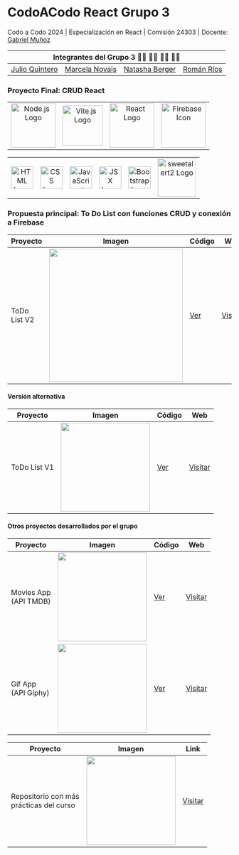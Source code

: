 # CodoACodo React Grupo 3


Codo a Codo 2024 | Especialización en React  | Comisión 24303 | Docente: [Gabriel Muñoz](https://github.com/DevJumpProf)

<table>
  <thead>
    <tr>
      <th colspan="4"> Integrantes del Grupo 3 👨‍💻 👩‍💻 👩‍💻 👨‍💻 </th>
    </tr>
  </thead>
  <tbody>
    <tr>
      <td><a href="https://github.com/juequin">Julio Quintero</a></td>
      <td><a href="https://github.com/Cubitina">Marcela Novais</a></td>
      <td><a href="https://github.com/NataNoEsta">Natasha Berger</a></td>
      <td><a href="https://github.com/romanrios">Román Ríos</a></td>
    </tr>
  </tbody>
</table>


### Proyecto Final: CRUD React
<table>
  <tr>
    <td align="center" valign="middle">
      <img src="https://github.com/romanrios/cac-react-grupo3/assets/122373737/1b10e1da-b362-4488-bd63-8460eabff8fd" alt="Node.js Logo" width="100px">
    </td>
    <td align="center" valign="middle">
      <img src="https://github.com/romanrios/cac-react-grupo3/assets/122373737/74e240df-60e8-4579-9e42-7b152133c68a" alt="Vite.js Logo" width="90px">
    </td>
    <td align="center" valign="middle">
      <img src="https://github.com/romanrios/cac-react-grupo3/assets/122373737/5ca52139-a13c-4fe8-9816-48835368150f" alt="React Logo" width="100px">
    </td>
    <td align="center" valign="middle">
      <img src="https://github.com/romanrios/cac-react-grupo3/assets/122373737/6a73a20b-1bd0-4aa6-938d-3554261c293c" alt="Firebase Icon" width="100px">
    </td>  
    </tr>
    </table>
 
<table>
     <tr>
    <td align="center" valign="middle">
      <img src="https://github.com/romanrios/cac-react-grupo3/assets/122373737/6ecbc949-9216-4713-a2bb-35e1d4cb63ad" alt="HTML Logo" width="50px">
    </td>   
    <td align="center" valign="middle">
      <img src="https://github.com/romanrios/cac-react-grupo3/assets/122373737/02c18998-fbcd-453b-801a-4dbc2138678a" alt="CSS Logo" width="50px">
    </td>
      <td align="center" valign="middle">
      <img src="https://github.com/romanrios/cac-react-grupo3/assets/122373737/c6fd0ccf-7388-4a68-8dfd-b68d700b7618" alt="JavaScript Logo" width="50px">
    </td>
    <td align="center" valign="middle">
      <img src="https://github.com/romanrios/cac-react-grupo3/assets/122373737/7181f903-025b-48c0-b47b-1724d4ee412e" alt="JSX Logo" width="50px">
    </td>
    <td align="center" valign="middle">
      <img src="https://github.com/romanrios/cac-react-grupo3/assets/122373737/d028a3bf-abfd-479e-b166-82aa613b9d5b" alt="Bootstrap Logo" width="50px">
    </td>
    <td align="center" valign="middle">
      <img src="https://github.com/romanrios/cac-react-grupo3/assets/122373737/478389f8-8173-4223-a276-468d79af48c2" alt="sweetalert2 Logo" width="86px">
    </td>
    </tr>
</table>


### Propuesta principal: To Do List con funciones CRUD y conexión a Firebase

| Proyecto               | Imagen | Código                                                           | Web                                                        |
| ---------------------- | ------ | --------------------------------------------------------------- | ---------------------------------------------------------- |
| ToDo List V2     | <img src="https://github.com/romanrios/cac-react-grupo3/assets/122373737/6ff86174-d482-4ded-a1ba-946b801e4440" width="300" >  | [Ver](https://github.com/romanrios/cac-react-grupo3/tree/main/ToDoMar/) | [Visitar](https://romanrios.github.io/cac-react-grupo3/ToDoMar/dist/) |


#### Versión alternativa
| Proyecto               | Imagen | Código                                                           | Web                                                        |
| ---------------------- | ------ | ---------------------------------------------------------------- | ---------------------------------------------------------- |
| ToDo List V1      | <img src="https://github.com/romanrios/cac-react-grupo3/assets/122373737/51e368f4-b256-4dfc-bb28-cb3f2bd3346e" width="200" >    | [Ver](https://github.com/romanrios/cac-react-grupo3/tree/main/ToDoRoman/) | [Visitar](https://romanrios.github.io/cac-react-grupo3/ToDoRoman/dist/) | 




#### Otros proyectos desarrollados por el grupo

| Proyecto               | Imagen |  Código                                                           | Web                                                        |
| ---------------------- | ------ | ---------------------------------------------------------------- | ---------------------------------------------------------- |
| Movies App<br>(API TMDB) | <img src="https://github.com/romanrios/cac-react-grupo3/assets/122373737/82000be3-d3df-42d2-b4d8-087877739ede" width="200" > | [Ver](https://github.com/romanrios/cac-react/tree/main/clase_10) | [Visitar](https://romanrios.github.io/cac-react/clase_10/dist) |
| Gif App<br>(API Giphy) | <img src="https://github.com/romanrios/cac-react-grupo3/assets/122373737/7ba9cad0-acec-4cb9-a0a4-7fd9e04eb886" width="200">  |  [Ver](https://github.com/romanrios/cac-react-grupo3/tree/main/GifAppJulio/) | [Visitar](https://romanrios.github.io/cac-react-grupo3/GifAppJulio/dist/) |


| Proyecto               | Imagen |  Link                                                        |
| ---------------------- | ------ | ------------------------------------------------------------ |
| Repositorio con más<br>prácticas del curso | <img src="https://github.com/romanrios/cac-react-grupo3/assets/122373737/b5e97bfe-cf90-4a76-b155-6014e9a40476" width="200">  | [Visitar](https://github.com/romanrios/cac-react) | 














